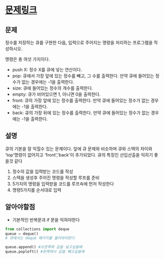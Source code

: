 # [문제링크](https://www.acmicpc.net/problem/10828)

## 문제
정수를 저장하는 큐를 구현한 다음, 입력으로 주어지는 명령을 처리하는 프로그램을 작성하시오.

명령은 총 여섯 가지이다.

- push X: 정수 X를 큐에 넣는 연산이다.
- pop: 큐에서 가장 앞에 있는 정수를 빼고, 그 수를 출력한다. 만약 큐에 들어있는 정수가 없는 경우에는 -1을 출력한다.
- size: 큐에 들어있는 정수의 개수를 출력한다.
- empty: 큐가 비어있으면 1, 아니면 0을 출력한다.
- front: 큐의 가장 앞에 있는 정수를 출력한다. 만약 큐에 들어있는 정수가 없는 경우에는 -1을 출력한다.
- back: 큐의 가장 뒤에 있는 정수를 출력한다. 만약 큐에 들어있는 정수가 없는 경우에는 -1을 출력한다.

## 설명
큐의 기본을 잘 익힐수 있는 문제이다.
앞에 큐 문제와 비슷하며 큐와 스택의 차이와
'top'명령이 없어지고 'front','back'이 추가되었다.
큐의 특징인 선입선출을 익히기 좋을것 같다

1. 정수의 값을 입력받는 코드를 작성
2. 스택을 생성후 주어진 명령을 작성할 루프를 준비
3. 5가지의 명령을 입력받을 코드를 루프속에 먼저 작성한다
4. 명령5가지를 순서대로 입력

## 알아야할점
- 기본적인 반복문과 if 문을 익혀야한다
```python
from collections import deque
queue = deque()
# 큐에서는 deque 페키지를 불러와야한다

queue.append() #오른쪽에 값을 넣고싶을떄
queue.popleft() #왼쪽에서 값을 빼고싶을때
